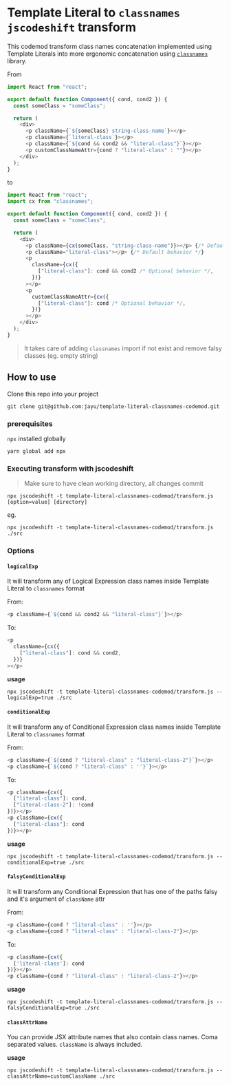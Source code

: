# Template Literal to `classnames` `jscodeshift` transform

This codemod transform class names concatenation implemented using Template Literals into more ergonomic concatenation using [`classnames`](https://github.com/JedWatson/classnames#readme) library.

From

```js
import React from "react";

export default function Component({ cond, cond2 }) {
  const someClass = "someClass";

  return (
    <div>
      <p className={`${someClass} string-class-name`}></p>
      <p className={`literal-class`}></p>
      <p className={`${cond && cond2 && "literal-class"}`}></p>
      <p customClassNameAttr={cond ? "literal-class" : ""}></p>
    </div>
  );
}
```

to

```js
import React from "react";
import cx from "classnames";

export default function Component({ cond, cond2 }) {
  const someClass = "someClass";

  return (
    <div>
      <p className={cx(someClass, "string-class-name")}></p> {/* Default behavior */}
      <p className="literal-class"></p> {/* Default behavior */}
      <p
        className={cx({
          ["literal-class"]: cond && cond2 /* Optional behavior */,
        })}
      ></p>
      <p
        customClassNameAttr={cx({
          ["literal-class"]: cond /* Optional behavior */,
        })}
      ></p>
    </div>
  );
}
```

> It takes care of adding `classnames` import if not exist and remove falsy classes (eg. empty string)

## How to use

Clone this repo into your project

`git clone git@github.com:jayu/template-literal-classnames-codemod.git`

### prerequisites

`npx` installed globally

`yarn global add npx`

### Executing transform with jscodeshift

> Make sure to have clean working directory, all changes commit

`npx jscodeshift -t template-literal-classnames-codemod/transform.js [option=value] [directory]`

eg.

`npx jscodeshift -t template-literal-classnames-codemod/transform.js ./src`

### Options

#### `logicalExp`

It will transform any of Logical Expression class names inside Template Literal to `classnames` format

From:

```js
<p className={`${cond && cond2 && "literal-class"}`}></p>
```

To:

```js
<p
  className={cx({
    ["literal-class"]: cond && cond2,
  })}
></p>
```

**usage**

`npx jscodeshift -t template-literal-classnames-codemod/transform.js --logicalExp=true ./src`

#### `conditionalExp`

It will transform any of Conditional Expression class names inside Template Literal to `classnames` format

From:

```js
<p className={`${cond ? "literal-class" : "literal-class-2"}`}></p>
<p className={`${cond ? "literal-class" : ''}`}></p>

```

To:

```js
<p className={cx({
  ["literal-class"]: cond,
  ["literal-class-2"]: !cond
})}></p>
<p className={cx({
  ["literal-class"]: cond
})}></p>
```

**usage**

`npx jscodeshift -t template-literal-classnames-codemod/transform.js --conditionalExp=true ./src`

#### `falsyConditionalExp`

It will transform any Conditional Expression that has one of the paths falsy and it's argument of `className` attr

From:

```js
<p className={cond ? "literal-class" : ''}></p>
<p className={cond ? "literal-class" : "literal-class-2"}></p>

```

To:

```js
<p className={cx({
  ['literal-class']: cond
})}></p>
<p className={cond ? "literal-class" : "literal-class-2"}></p>

```

**usage**

`npx jscodeshift -t template-literal-classnames-codemod/transform.js --falsyConditionalExp=true ./src`

#### `classAttrName`

You can provide JSX attribute names that also contain class names. Coma separated values. `className` is always included.

**usage**

`npx jscodeshift -t template-literal-classnames-codemod/transform.js --classAttrName=customClassName ./src`
